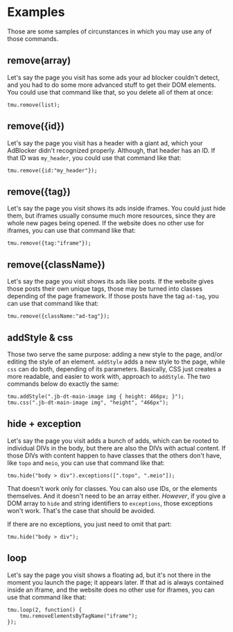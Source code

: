 # Examples
Those are some samples of circunstances in which you may use any of those commands.

## remove(array)
Let's say the page you visit has some ads your ad blocker couldn't detect, and you had to do some more advanced stuff to get their DOM elements. You could use that command like that, so you delete all of them at once:
```
tmu.remove(list);
```

## remove({id})
Let's say the page you visit has a header with a giant ad, which your AdBlocker didn't recognized properly. Although, that header has an ID. If that ID was `my_header`, you could use that command like that:
```
tmu.remove({id:"my_header"});
```

## remove({tag})
Let's say the page you visit shows its ads inside iframes. You could just hide them, but iframes usually consume much more resources, since they are whole new pages being opened. If the website does no other use for iframes, you can use that command like that:
```
tmu.remove({tag:"iframe"});
```

## remove({className})
Let's say the page you visit shows its ads like posts. If the website gives those posts their own unique tags, those may be turned into classes depending of the page framework. If those posts have the tag `ad-tag`, you can use that command like that:
```
tmu.remove({className:"ad-tag"});
```

## addStyle & css
Those two serve the same purpose: adding a new style to the page, and/or editing the style of an element. `addStyle` adds a new style to the page, while `css` can do both, depending of its parameters. Basically, CSS just creates a more readable, and easier to work with, approach to `addStyle`. The two commands below do exactly the same:
```
tmu.addStyle(".jb-dt-main-image img { height: 466px; }");
tmu.css(".jb-dt-main-image img", "height", "466px");
```

## hide + exception
Let's say the page you visit adds a bunch of adds, which can be rooted to individual DIVs in the body, but there are also the DIVs with actual content. If those DIVs with content happen to have classes that the others don't have, like `topo` and `meio`, you can use that command like that:
```
tmu.hide("body > div").exceptions([".topo", ".meio"]);
```

That doesn't work only for classes. You can also use IDs, or the elements themselves. And it doesn't need to be an array either. _However_, if you give a DOM array to `hide` and string identifiers to `exceptions`, those exceptions won't work. That's the case that should be avoided.

If there are no exceptions, you just need to omit that part:
```
tmu.hide("body > div");
```

## loop
Let's say the page you visit shows a floating ad, but it's not there in the moment you launch the page; it appears later. If that ad is always contained inside an iframe, and the website does no other use for iframes, you can use that command like that:
```
tmu.loop(2, function() {
    tmu.removeElementsByTagName("iframe");
});
```
